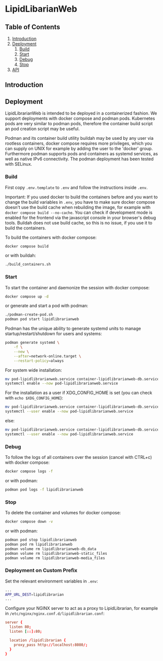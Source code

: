 # LipidLibarianWeb

## Table of Contents
1. [Introduction](#introduction)
2. [Deployment](#deployment)
    1. [Build](#build)
    1. [Start](#start)
    1. [Debug](#debug)
    1. [Stop](#stop)
3. [API](docs/lipid-librarian-web-api-spec.yaml)

## Introduction

## Deployment

LipidLibrarianWeb is intended to be deployed in a containerized fashion. We support deployments with docker compose and podman pods. Kubernetes pods are very similar to podman pods, therefore the container build script an pod creation script may be useful.

Podman and its container build utility buildah may be used by any user via rootless containers, docker compose requires more privileges, which you can supply on UNIX for example by adding the user to the 'docker' group. Furthermore podman supports pods and containers as systemd services, as well as native IPv6 connectivity. The podman deployment has been tested with SELinux.

### Build

First copy `.env.template` to `.env` and follow the instructions inside `.env`.

Important: If you used docker to build the containers before and you want to change the build variables in `.env`, you have to make sure docker compose doesn't use the build cache when rebuilding the image, for example with `docker compose build --no-cache`. You can check if development mode is enabled for the frontend via the javascript console in your browser's debug tools. Buildah does not use build cache, so this is no issue, if you use it to build the containers.

To build the containers with docker compose:

```bash
docker compose build
```

or with buildah:

```bash
./build_containers.sh
```

### Start

To start the container and daemonize the session with docker compose:

```bash
docker compose up -d
```

or generate and start a pod with podman:

```bash
./podman-create-pod.sh
podman pod start lipidlibrarianweb
```

Podman has the unique ability to generate systemd units to manage startup/restart/shutdown for users and systems:

```bash
podman generate systemd \
    -f \
    --new \
    --after=network-online.target \
    --restart-policy=always
```

For system wide installation:

```bash
mv pod-lipidlibrarianweb.service container-lipidlibrarianweb-db.service container-lipidlibrarianweb-frontend.service container-lipidlibrarianweb-backend.service /etc/systemd/system
systemctl enable --now pod-lipidlibrarianweb.service
```

For the installation as a user if XDG_CONFIG_HOME is set (you can check with `echo $XDG_CONFIG_HOME`):

```bash
mv pod-lipidlibrarianweb.service container-lipidlibrarianweb-db.service container-lipidlibrarianweb-frontend.service container-lipidlibrarianweb-backend.service $XDG_CONFIG_HOME/systemd/user
systemctl --user enable --now pod-lipidlibrarianweb.service
```

else:

```bash
mv pod-lipidlibrarianweb.service container-lipidlibrarianweb-db.service container-lipidlibrarianweb-frontend.service container-lipidlibrarianweb-backend.service $HOME/.config/systemd/user
systemctl --user enable --now pod-lipidlibrarianweb.service
```

### Debug

To follow the logs of all containers over the session (cancel with CTRL+c) with docker compose:

```bash
docker compose logs -f
```

or with podman:

```bash
podman pod logs -f lipidlibrarianweb
```

### Stop

To delete the container and volumes for docker compose:

```bash
docker compose down -v
```

or with podman:

```bash
podman pod stop lipidlibrarianweb
podman pod rm lipidlibrarianweb
podman volume rm lipidlibrarianweb-db_data
podman volume rm lipidlibrarianweb-static_files
podman volume rm lipidlibrarianweb-media_files
```

### Deployment on Custom Prefix

Set the relevant environment variables in `.env`:
```sh
...
APP_URL_DEST=lipidlibrarian
...
```

Configure your NGINX server to act as a proxy to LipidLibrarian, for example in `/etc/nginx/nginx.conf.d/lipidlibrarian.conf`:
```conf
server {
  listen 80;
  listen [::]:80;

  location /lipidlibrarian {
    proxy_pass http://localhost:8080/;
  }
}
```
